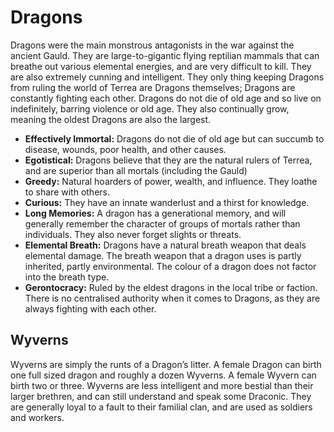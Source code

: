 # Dragons

Dragons were the main monstrous antagonists in the war against the ancient Gauld. They are large-to-gigantic flying reptilian mammals that can breathe out various elemental energies, and are very difficult to kill. They are also extremely cunning and intelligent. They only thing keeping Dragons from ruling the world of Terrea are Dragons themselves; Dragons are constantly fighting each other. Dragons do not die of old age and so live on indefinitely, barring violence or old age. They also continually grow, meaning the oldest Dragons are also the largest.

- **Effectively Immortal:** Dragons do not die of old age but can succumb to disease, wounds, poor health, and other causes.
- **Egotistical:** Dragons believe that they are the natural rulers of Terrea, and are superior than all mortals (including the Gauld)
- **Greedy:** Natural hoarders of power, wealth, and influence. They loathe to share with others.
- **Curious:** They have an innate wanderlust and a thirst for knowledge.
- **Long Memories:** A dragon has a generational memory, and will generally remember the character of groups of mortals rather than individuals. They also never forget slights or threats.
- **Elemental Breath:** Dragons have a natural breath weapon that deals elemental damage. The breath weapon that a dragon uses is partly inherited, partly environmental. The colour of a dragon does not factor into the breath type.
- **Gerontocracy:** Ruled by the eldest dragons in the local tribe or faction. There is no centralised authority when it comes to Dragons, as they are always fighting with each other.

## Wyverns
Wyverns are simply the runts of a Dragon’s litter. A female Dragon can birth one full sized dragon and roughly a dozen Wyverns. A female Wyvern can birth two or three.
Wyverns are less intelligent and more bestial than their larger brethren, and can still understand  and speak some Draconic. They are generally loyal to a fault to their familial clan, and are used as soldiers and workers.